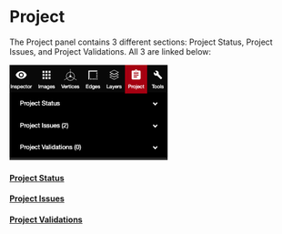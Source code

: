 # Project

The Project panel contains 3 different sections: Project Status, Project Issues, and Project Validations. All 3 are linked below:

![No hotkey available](../.gitbook/assets/project.png)

#### [Project Status](project-status.md)

#### [Project Issues](project-issues.md)

#### [Project Validations](project-validations.md)


